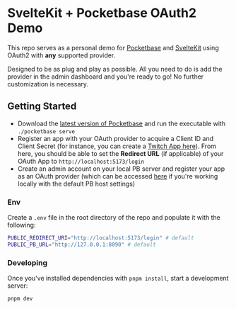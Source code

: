 # SvelteKit + Pocketbase OAuth2 Demo
This repo serves as a personal demo for [Pocketbase](https://pocketbase.io/) and [SvelteKit](https://kit.svelte.dev/docs/introduction) using OAuth2 with **any** supported provider.

Designed to be as plug and play as possible. All you need to do is add the provider in the admin dashboard and you're ready to go! No further customization is necessary.

## Getting Started
- Download the [latest version of Pocketbase](https://pocketbase.io/docs/) and run the executable with `./pocketbase serve`
- Register an app with your OAuth provider to acquire a Client ID and Client Secret (for instance, you can create a [Twitch App here](https://dev.twitch.tv/console/apps)). From here, you should be able to set the **Redirect URL** (if applicable) of your OAuth App to `http://localhost:5173/login`
- Create an admin account on your local PB server and register your app as an OAuth provider (which can be accessed [here](http://127.0.0.1:8090/_/?#/settings/auth-providers) if you're working locally with the default PB host settings)

### Env
Create a `.env` file in the root directory of the repo and populate it with the following:
```bash
PUBLIC_REDIRECT_URI="http://localhost:5173/login" # default
PUBLIC_PB_URL="http://127.0.0.1:8090" # default
```

### Developing
Once you've installed dependencies with `pnpm install`, start a development server:

```bash
pnpm dev
```
